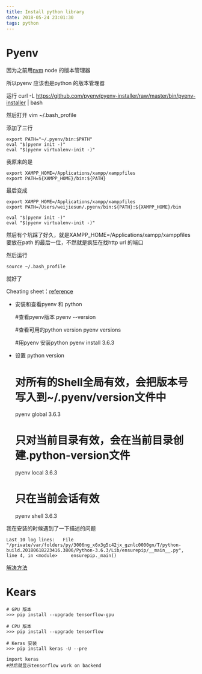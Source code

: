 ```yaml
---
title: Install python library
date: 2018-05-24 23:01:30
tags: python
---
```


# Pyenv

因为之前用[nvm](https://github.com/creationix/nvm) node 的版本管理器

所以pyenv 应该也是python 的版本管理器

运行 curl -L https://github.com/pyenv/pyenv-installer/raw/master/bin/pyenv-installer | bash

然后打开 vim ~/.bash_profile 

添加了三行

	export PATH="~/.pyenv/bin:$PATH"
	eval "$(pyenv init -)"
	eval "$(pyenv virtualenv-init -)"

我原来的是

	export XAMPP_HOME=/Applications/xampp/xamppfiles
	export PATH=${XAMPP_HOME}/bin:${PATH}

最后变成

	export XAMPP_HOME=/Applications/xampp/xamppfiles
	export PATH=/Users/weijiesun/.pyenv/bin:${PATH}:${XAMPP_HOME}/bin

	eval "$(pyenv init -)"
	eval "$(pyenv virtualenv-init -)"

然后有个坑踩了好久，就是XAMPP_HOME=/Applications/xampp/xamppfiles 要放在path 的最后一位，不然就是疯狂在找http url 的端口

然后运行 

	source ~/.bash_profile 	

就好了

Cheating sheet：[reference](https://github.com/eteplus/blog/issues/4)

- 安装和查看pyenv 和 python

	#查看pyenv版本
	pyenv --version

	#查看可用的python version
	pyenv versions

	#用pyenv 安装python 
	pyenv install 3.6.3

- 设置 python version

	# 对所有的Shell全局有效，会把版本号写入到~/.pyenv/version文件中
	pyenv global 3.6.3

	# 只对当前目录有效，会在当前目录创建.python-version文件
	pyenv local 3.6.3

	# 只在当前会话有效
	pyenv shell 3.6.3

我在安装的时候遇到了一下描述的问题

	Last 10 log lines:   File "/private/var/folders/py/3006ng_x6x3g5c42jx_gznlc0000gn/T/python-build.20180618223416.3806/Python-3.6.3/Lib/ensurepip/__main__.py", line 4, in <module>     ensurepip._main()

[解决方法](http://www.cnblogs.com/mingaixin/p/6295799.html)


# Kears

	# GPU 版本
	>>> pip install --upgrade tensorflow-gpu

	# CPU 版本
	>>> pip install --upgrade tensorflow

	# Keras 安装
	>>> pip install keras -U --pre

	import keras
	#然后就显示tensorflow work on backend

